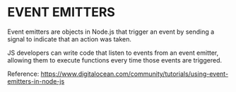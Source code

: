 EVENT EMITTERS
==============

Event emitters are objects in Node.js that trigger an event by sending a signal to indicate that an action was taken. 

JS developers can write code that listen to events from an event emitter, allowing them to execute functions every time those events are triggered. 

Reference: https://www.digitalocean.com/community/tutorials/using-event-emitters-in-node-js

